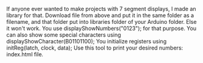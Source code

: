 If anyone ever wanted to make projects with 7 segment displays, I made an library for that.
Download file from above and put it in the same folder as a filename, and that folder put into libraries folder of your Arduino folder. Else it won't work.
You use displayShowNumbers("0123"); for that purpose. You can also show some special characters using displayShowCharacter(B01101100); You initialize registers using initReg(latch, clock, data);
Use this tool to print your desired numbers: index.html file.
